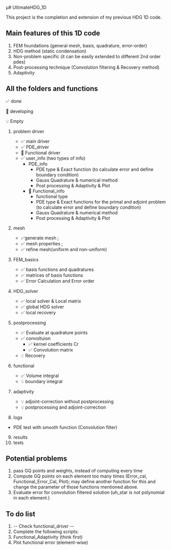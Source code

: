 µ# UltimateHDG_1D

This project is the completion and extension of my previous HDG 1D code.

## Main features of this 1D code

1. FEM foundations (general mesh, basis, quadrature, error-order)
2. HDG method (static condensation)
2. Non-problem specific (it can be easily extended to different 2nd order pdes)
3. Post-processing technique (Convolution filtering & Recovery method)
4. Adaptivity



## All the folders and functions
:white_check_mark: done

:wrench: developing

:bulb: Empty
1. problem driver
    * :white_check_mark: main driver
    * :white_check_mark: PDE_driver
    * :wrench: Functional driver
    * :white_check_mark: user_info (two types of info)  
      * PDE_info
        * PDE type & Exact function (to calculate error and define boundary condition)
        * Gauss Quadrature & numerical method
        * Post processing & Adaptivity & Plot
      * :wrench: Functional_info
        * functional type
        * PDE type & Exact functions for the primal and adjoint problem (to calculate error and define boundary condition)
        * Gauss Quadrature & numerical method
        * Post processing & Adaptivity & Plot

2. mesh
    * :white_check_mark:generate mesh  ;
    * :white_check_mark: mesh properties ;
    * :white_check_mark: refine mesh(uniform and non-uniform)
3. FEM_basics
    * :white_check_mark: basis functions and quadratures
    * :white_check_mark: matrices of basis functions
    * :white_check_mark: Error Calculation and Error order
4. HDG_solver
    * :white_check_mark: local solver & Local matrix
    * :white_check_mark: global HDG solver
    * :white_check_mark: local recovery
5. postprocessing
    * :white_check_mark: Evaluate at quadrature points
    * :white_check_mark: convoltuion
      * :white_check_mark: kernel coefficients Cr
      * :white_check_mark: Convolution matrix
    * :bulb: Recovery
6. functional
    * :white_check_mark: Volume integral
    * :bulb: boundary integral
7. adaptivity
    * :bulb: adjoint-correction without postprocessing
    * :bulb: postprocessing and adjoint-correction
8. logs
  * PDE test with smooth function (Convolution filter)
9. results
10. tests


## Potential problems


1. pass GQ points and weights, instead of computing every time
2. Compute GQ points on each element too many times (Error_cal, Functional_Error_Cal, Plot); may define another function for this and change the parameter of those functions mentioned above.
2. Evaluate error for convolution filtered solution (uh_star is not polynomial in each element.)



## To do list
1. -- Check functional_driver --
2. Complete the following scripts:
  5. Functional_Adaptivity (think first)
  5. Plot functional error (element-wise)
